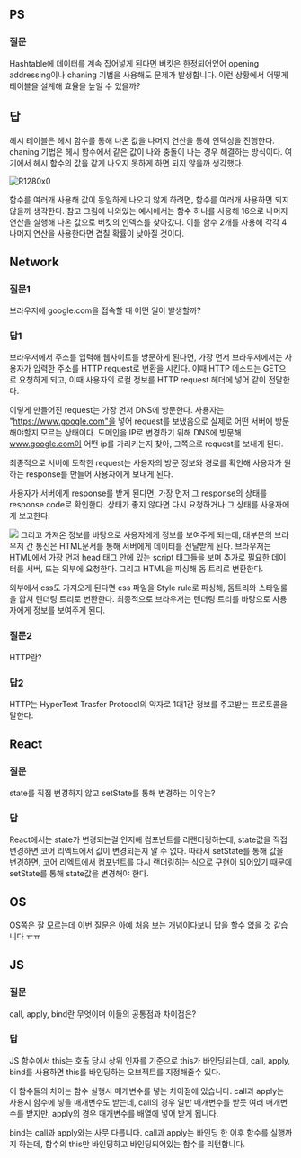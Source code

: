 ## PS
### 질문
Hashtable에 데이터를 계속 집어넣게 된다면 버킷은 한정되어있어 opening addressing이나 chaning 기법을 사용해도 문제가 발생합니다. 이런 상황에서 어떻게 테이블을 설계해 효율을 높일 수 있을까?

## 답
헤시 테이블은 헤시 함수를 통해 나온 값을 나머지 연산을 통해 인덱싱을 진행한다. chaning 기법은 헤시 함수에서 같은 값이 나와 충돌이 나는 경우 해결하는 방식이다. 여기에서 헤시 함수의 값을 같게 나오지 못하게 하면 되지 않을까 생각했다.

![R1280x0](https://user-images.githubusercontent.com/48006103/111300432-6acc7c80-8694-11eb-9313-a1ee6ec91f8e.png)


함수를 여러개 사용해 값이 동일하게 나오지 않게 하려면, 함수를 여러개 사용하면 되지 않을까 생각한다. 참고 그림에 나와있는 예시에서는 함수 하나를 사용해 16으로 나머지 연산을 실행해 나온 값으로 버킷의 인덱스를 찾아갔다. 이를 함수 2개를 사용해 각각 4 나머지 연산을 사용한다면 겹칠 확률이 낮아질 것이다.

## Network
### 질문1
브라우저에 google.com을 접속할 때 어떤 일이 발생할까?

### 답1
브라우저에서 주소를 입력해 웹사이트를 방문하게 된다면, 가장 먼저 브라우저에서는 사용자가 입력한 주소를 HTTP request로 변환을 시킨다. 이때 HTTP 메소드는 GET으로 요청하게 되고, 이때 사용자의 로컬 정보를 HTTP request 헤더에 넣어 같이 전달한다.

이렇게 만들어진 request는 가장 먼저 DNS에 방문한다. 사용자는 "https://www.google.com"을 넣어 request를 보냈음으로 실제로 어떤 서버에 방문해야할지 모르는 상태이다. 도메인을 IP로 변경하기 위해 DNS에 방문해 www.google.com이 어떤 ip를 가리키는지 찾아, 그쪽으로 request를 보내게 된다.

최종적으로 서버에 도착한 request는 사용자의 방문 정보와 경로를 확인해 사용자가 원하는 response를 만들어 사용자에게 보내게 된다.

사용자가 서버에게 response를 받게 된다면, 가장 먼저 그 response의 상태를 response code로 확인한다. 상태가 좋지 않다면 다시 요청하거나 그 상태를 사용자에게 보고한다.

![](https://snyung.com/static/6ce5b9c10c0befaf649260c5143aa664/39c09/Webkit.png)
그리고 가져온 정보를 바탕으로 사용자에게 정보를 보여주게 되는데, 대부분의 브라우저 간 통신은 HTML문서를 통해 서버에게 데이터를 전달받게 된다. 브라우저는 HTML에서 가장 먼저 head 태그 안에 있는 script 태그들을 보며 추가로 필요한 데이터를 서버, 또는 외부에 요청한다. 그리고 HTML을 파싱해 돔 트리로 변환한다.

외부에서 css도 가져오게 된다면 css 파일을 Style rule로 파싱해, 돔트리와 스타일룰을 합쳐 렌더링 트리로 변환한다. 최종적으로 브라우저는 렌더링 트리를 바탕으로 사용자에게 정보를 보여주게 된다.

### 질문2
HTTP란?

### 답2
HTTP는 HyperText Trasfer Protocol의 약자로 1대1간 정보를 주고받는 프로토콜을 말한다.

## React
### 질문
state를 직접 변경하지 않고 setState를 통해 변경하는 이유는?

### 답
React에서는 state가 변경되는걸 인지해 컴포넌트를 리랜더링하는데, state값을 직접 변경하면 코어 리엑트에서 값이 변경되는지 알 수 없다. 따라서 setState를 통해 값을 변경하면, 코어 리엑트에서 컴포넌트를 다시 랜더링하는 식으로 구현이 되어있기 때문에 setState를 통해 state값을 변경해야 한다.

## OS
OS쪽은 잘 모르는데 이번 질문은 아예 처음 보는 개념이다보니 답을 할수 없을 것 같습니다 ㅠㅠ


## JS
### 질문
call, apply, bind란 무엇이며 이들의 공통점과 차이점은?

### 답
JS 함수에서 this는 호출 당시 상위 인자를 기준으로 this가 바인딩되는데, call, apply, bind를 사용하면 this를 바인딩하는 오브젝트를 지정해줄수 있다.

이 함수들의 차이는 함수 실행시 매개변수를 넣는 차이점에 있습니다. call과 apply는 사용시 함수에 넣을 매개변수도 받는데, call의 경우 일반 매개변수를 받듯 여러 매개변수를 받지만, apply의 경우 매개변수를 배열에 넣어 받게 됩니다.

bind는 call과 apply와는 사뭇 다릅니다. call과 apply는 바인딩 한 이후 함수를 실행까지 하는데, 함수의 this만 바인딩하고 바인딩되어있는 함수를 리턴합니다. 